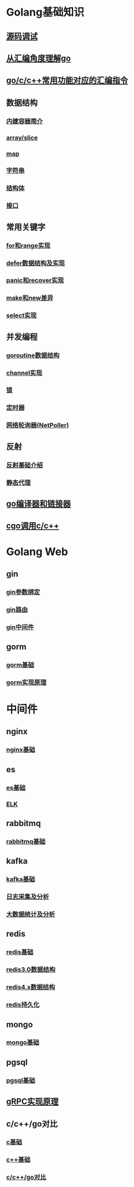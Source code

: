 # Golang基础知识  
## [源码调试](./md/base/source/debug.md)  
## [从汇编角度理解go](https://github.com/ymm135/TD4-4BIT-CPU/blob/master/go-asm.md) 
## [go/c/c++常用功能对应的汇编指令](https://github.com/ymm135/go-build/blob/master/gouse-assembly.md)   

## 数据结构
### [内建容器简介](https://github.com/ymm135/go-coding/blob/main/docs/3_%E5%86%85%E5%BB%BA%E5%AE%B9%E5%99%A8.md)  
### [array/slice](md/base/array/array-slice.md)  
### [map](./md/base/map/map.md)
### [字符串](./md/base/string/string.md)  
### [结构体](md/base/object/struct.md)    
### [接口](md/base/object/interface.md)  

## 常用关键字  
### [for和range实现](md/base/keyword/for-range.md)  
### [defer数据结构及实现](md/base/keyword/defer.md)    
### [panic和recover实现](md/base/keyword/panic-and-recover.md)  
### [make和new差异](md/base/keyword/make-vs-new.md)   
### [select实现](md/base/keyword/select.md)

## 并发编程
### [goroutine数据结构](md/base/concurrent/goroutine.md)  
### [channel实现](md/base/concurrent/channel.md)  
### [锁](md/base/concurrent/lock.md)  
### [定时器](md/base/concurrent/timer.md)
### [网络轮询器(NetPoller)](md/base/concurrent/net-poller.md)

## 反射
### [反射基础介绍](https://github.com/ymm135/go-coding/blob/main/lang/reflect/README.md)  
### [静态代理](md/base/reflect/static-proxy.md)

## [go编译器和链接器](https://github.com/ymm135/go-build)  
## [cgo调用c/c++](https://github.com/ymm135/go-coding/blob/main/lang/c_cpp/README.md)     


# Golang Web
## gin
### [gin参数绑定](./md/web/gin/gin-bind.md)  
### [gin路由](./md/web/gin/gin-router.md)    
### [gin中间件](./md/web/gin/gin-middleware.md)    

## gorm  
### [gorm基础](md/web/gorm/base-gorm.md)  
### [gorm实现原理](md/web/gorm/flow-gorm.md)  

# 中间件
## nginx
### [nginx基础](md/middleware/nginx/nginx-base.md)  

## es 
### [es基础](md/middleware/es/es-base.md)
### [ELK](md/middleware/es/elk.md)  

## rabbitmq
### [rabbitmq基础](md/middleware/rabbitmq/rabbitmq-bases.md)

## kafka  
### [kafka基础](md/middleware/kafka/kafka-base.md)  
### [日志采集及分析](md/middleware/kafka/kafka-log.md)  
### [大数据统计及分析](md/middleware/kafka/kafka-bigdata.md)   

## redis
### [redis基础](md/middleware/redis/redis-base.md)
### [redis3.0数据结构](./md/middleware/redis/redis-data-structure.md)  
### [redis4.x数据结构](./md/middleware/redis/redis4-data-structure.md)
### [redis持久化](./md/middleware/redis/redis-db.md)  

## mongo  
### [mongo基础](md/middleware/mongo/mongo-base.md)  

## pgsql
### [pgsql基础](md/middleware/pgsql/pgsql-base.md)  

## [gRPC实现原理](https://github.com/ymm135/go-coding/blob/main/lang/rpc/grpc/README.md)


## c/c++/go对比 
### [c基础](md/c-cpp-golang/base-c.md)  
### [c++基础](md/c-cpp-golang/base-c++.md)  
### [c/c++/go对比](md/c-cpp-golang/c-c++-golang.md)  

